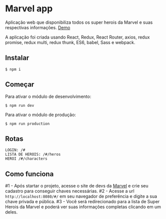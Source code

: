 # Marvel app

Aplicação web que disponibiliza todos os super herois da Marvel e suas respectivas informações. [Demo](http://2re.com.br/marvel/#/)

A aplicação foi criada usando React, Redux, React Router, axios, redux promise, redux multi, redux thunk, ES6, babel, Sass e webpack.

## Instalar

```npm
$ npm i 
```

## Começar

Para ativar o módulo de desenvolvimento: 

```npm
$ npm run dev
```

Para ativar o módulo de produção: 

```npm
$ npm run production
```

## Rotas

```
LOGIN: /#
LISTA DE HEROIS: /#/heros
HEROI /#/characters
```

## Como funciona

#1 - Após startar o projeto, acesse o site de devs da [Marvel](https://developer.marvel.com/) e crie seu cadastro para conseguir chaves necessárias.
#2 - Acesse a url ```http://localhost:8080/#/``` em seu navegador de preferência e digite a sua chave privada e pública.
#3 - Você será redirecionado para a lista de Super Herois da Marvel e poderá ver suas informações completas clicando em um deles.
